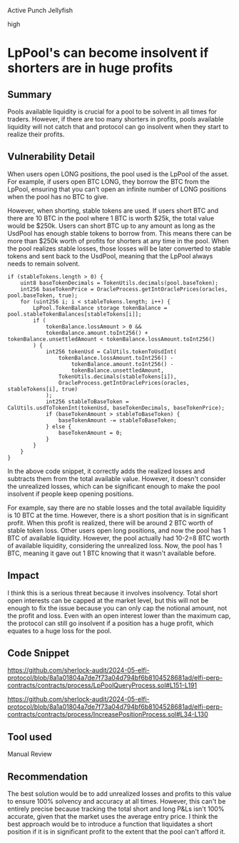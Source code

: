 Active Punch Jellyfish

high

# LpPool's can become insolvent if shorters are in huge profits

## Summary
Pools available liquidity is crucial for a pool to be solvent in all times for traders. However, if there are too many shorters in profits, pools available liquidity will not catch that and protocol can go insolvent when they start to realize their profits.
## Vulnerability Detail
When users open LONG positions, the pool used is the LpPool of the asset. For example, if users open BTC LONG, they borrow the BTC from the LpPool, ensuring that you can't open an infinite number of LONG positions when the pool has no BTC to give. 

However, when shorting, stable tokens are used. If users short BTC and there are 10 BTC in the pool where 1 BTC is worth $25k, the total value would be $250k. Users can short BTC up to any amount as long as the UsdPool has enough stable tokens to borrow from. This means there can be more than $250k worth of profits for shorters at any time in the pool. When the pool realizes stable losses, those losses will be later converted to stable tokens and sent back to the UsdPool, meaning that the LpPool always needs to remain solvent.

```solidity
if (stableTokens.length > 0) {
    uint8 baseTokenDecimals = TokenUtils.decimals(pool.baseToken);
    int256 baseTokenPrice = OracleProcess.getIntOraclePrices(oracles, pool.baseToken, true);
    for (uint256 i; i < stableTokens.length; i++) {
        LpPool.TokenBalance storage tokenBalance = pool.stableTokenBalances[stableTokens[i]];
        if (
            tokenBalance.lossAmount > 0 &&
            tokenBalance.amount.toInt256() + tokenBalance.unsettledAmount < tokenBalance.lossAmount.toInt256()
        ) {
            int256 tokenUsd = CalUtils.tokenToUsdInt(
                tokenBalance.lossAmount.toInt256() -
                    tokenBalance.amount.toInt256() -
                    tokenBalance.unsettledAmount,
                TokenUtils.decimals(stableTokens[i]),
                OracleProcess.getIntOraclePrices(oracles, stableTokens[i], true)
            );
            int256 stableToBaseToken = CalUtils.usdToTokenInt(tokenUsd, baseTokenDecimals, baseTokenPrice);
            if (baseTokenAmount > stableToBaseToken) {
                baseTokenAmount -= stableToBaseToken;
            } else {
                baseTokenAmount = 0;
            }
        }
    }
}
```

In the above code snippet, it correctly adds the realized losses and subtracts them from the total available value. However, it doesn't consider the unrealized losses, which can be significant enough to make the pool insolvent if people keep opening positions. 

For example, say there are no stable losses and the total available liquidity is 10 BTC at the time. However, there is a short position that is in significant profit. When this profit is realized, there will be around 2 BTC worth of stable token loss. Other users open long positions, and now the pool has 1 BTC of available liquidity. However, the pool actually had 10-2=8 BTC worth of available liquidity, considering the unrealized loss. Now, the pool has 1 BTC, meaning it gave out 1 BTC knowing that it wasn't available before.
## Impact
I think this is a serious threat because it involves insolvency. Total short open interests can be capped at the market level, but this will not be enough to fix the issue because you can only cap the notional amount, not the profit and loss. Even with an open interest lower than the maximum cap, the protocol can still go insolvent if a position has a huge profit, which equates to a huge loss for the pool.
## Code Snippet
https://github.com/sherlock-audit/2024-05-elfi-protocol/blob/8a1a01804a7de7f73a04d794bf6b8104528681ad/elfi-perp-contracts/contracts/process/LpPoolQueryProcess.sol#L151-L191

https://github.com/sherlock-audit/2024-05-elfi-protocol/blob/8a1a01804a7de7f73a04d794bf6b8104528681ad/elfi-perp-contracts/contracts/process/IncreasePositionProcess.sol#L34-L130
## Tool used

Manual Review

## Recommendation
The best solution would be to add unrealized losses and profits to this value to ensure 100% solvency and accuracy at all times. However, this can't be entirely precise because tracking the total short and long P&Ls isn't 100% accurate, given that the market uses the average entry price. 
I think the best approach would be to introduce a function that liquidates a short position if it is in significant profit to the extent that the pool can't afford it.
